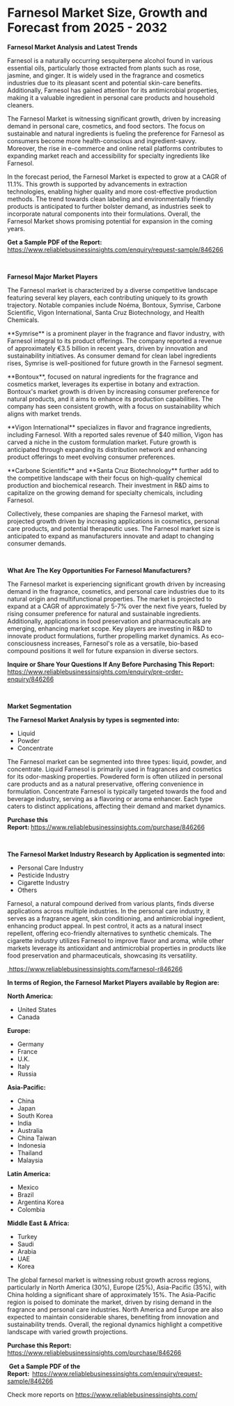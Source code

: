 <p><h1>Farnesol Market Size, Growth and Forecast from 2025 - 2032</h1></p><p><strong>Farnesol Market Analysis and Latest Trends</strong></p>
<p><p>Farnesol is a naturally occurring sesquiterpene alcohol found in various essential oils, particularly those extracted from plants such as rose, jasmine, and ginger. It is widely used in the fragrance and cosmetics industries due to its pleasant scent and potential skin-care benefits. Additionally, Farnesol has gained attention for its antimicrobial properties, making it a valuable ingredient in personal care products and household cleaners.</p><p>The Farnesol Market is witnessing significant growth, driven by increasing demand in personal care, cosmetics, and food sectors. The focus on sustainable and natural ingredients is fueling the preference for Farnesol as consumers become more health-conscious and ingredient-savvy. Moreover, the rise in e-commerce and online retail platforms contributes to expanding market reach and accessibility for specialty ingredients like Farnesol.</p><p>In the forecast period, the Farnesol Market is expected to grow at a CAGR of 11.1%. This growth is supported by advancements in extraction technologies, enabling higher quality and more cost-effective production methods. The trend towards clean labeling and environmentally friendly products is anticipated to further bolster demand, as industries seek to incorporate natural components into their formulations. Overall, the Farnesol Market shows promising potential for expansion in the coming years.</p></p>
<p><strong>Get a Sample PDF of the Report:&nbsp;</strong> <a href="https://www.reliablebusinessinsights.com/enquiry/request-sample/846266?utm_campaign=2211&utm_medium=2&utm_source=Github&utm_content=ia&utm_term=30012025&utm_id=farnesol">https://www.reliablebusinessinsights.com/enquiry/request-sample/846266</a></p>
<p>&nbsp;</p>
<p><strong>Farnesol Major Market Players</strong></p>
<p><p>The Farnesol market is characterized by a diverse competitive landscape featuring several key players, each contributing uniquely to its growth trajectory. Notable companies include Noéma, Bontoux, Symrise, Carbone Scientific, Vigon International, Santa Cruz Biotechnology, and Health Chemicals.</p><p>**Symrise** is a prominent player in the fragrance and flavor industry, with Farnesol integral to its product offerings. The company reported a revenue of approximately €3.5 billion in recent years, driven by innovation and sustainability initiatives. As consumer demand for clean label ingredients rises, Symrise is well-positioned for future growth in the Farnesol segment.</p><p>**Bontoux**, focused on natural ingredients for the fragrance and cosmetics market, leverages its expertise in botany and extraction. Bontoux's market growth is driven by increasing consumer preference for natural products, and it aims to enhance its production capabilities. The company has seen consistent growth, with a focus on sustainability which aligns with market trends.</p><p>**Vigon International** specializes in flavor and fragrance ingredients, including Farnesol. With a reported sales revenue of $40 million, Vigon has carved a niche in the custom formulation market. Future growth is anticipated through expanding its distribution network and enhancing product offerings to meet evolving consumer preferences.</p><p>**Carbone Scientific** and **Santa Cruz Biotechnology** further add to the competitive landscape with their focus on high-quality chemical production and biochemical research. Their investment in R&D aims to capitalize on the growing demand for specialty chemicals, including Farnesol.</p><p>Collectively, these companies are shaping the Farnesol market, with projected growth driven by increasing applications in cosmetics, personal care products, and potential therapeutic uses. The Farnesol market size is anticipated to expand as manufacturers innovate and adapt to changing consumer demands.</p></p>
<p>&nbsp;</p>
<p><strong>What Are The Key Opportunities For Farnesol Manufacturers?</strong></p>
<p><p>The Farnesol market is experiencing significant growth driven by increasing demand in the fragrance, cosmetics, and personal care industries due to its natural origin and multifunctional properties. The market is projected to expand at a CAGR of approximately 5-7% over the next five years, fueled by rising consumer preference for natural and sustainable ingredients. Additionally, applications in food preservation and pharmaceuticals are emerging, enhancing market scope. Key players are investing in R&D to innovate product formulations, further propelling market dynamics. As eco-consciousness increases, Farnesol's role as a versatile, bio-based compound positions it well for future expansion in diverse sectors.</p></p>
<p><strong>Inquire or Share Your Questions If Any Before Purchasing This Report:</strong> <a href="https://www.reliablebusinessinsights.com/enquiry/pre-order-enquiry/846266?utm_campaign=2211&utm_medium=2&utm_source=Github&utm_content=ia&utm_term=30012025&utm_id=farnesol">https://www.reliablebusinessinsights.com/enquiry/pre-order-enquiry/846266</a></p>
<p>&nbsp;</p>
<p><strong>Market Segmentation</strong></p>
<p><strong>The Farnesol Market Analysis by types is segmented into:</strong></p>
<p><ul><li>Liquid</li><li>Powder</li><li>Concentrate</li></ul></p>
<p><p>The Farnesol market can be segmented into three types: liquid, powder, and concentrate. Liquid Farnesol is primarily used in fragrances and cosmetics for its odor-masking properties. Powdered form is often utilized in personal care products and as a natural preservative, offering convenience in formulation. Concentrate Farnesol is typically targeted towards the food and beverage industry, serving as a flavoring or aroma enhancer. Each type caters to distinct applications, affecting their demand and market dynamics.</p></p>
<p><strong>Purchase this Report:&nbsp;</strong><a href="https://www.reliablebusinessinsights.com/purchase/846266?utm_campaign=2211&utm_medium=2&utm_source=Github&utm_content=ia&utm_term=30012025&utm_id=farnesol">https://www.reliablebusinessinsights.com/purchase/846266</a></p>
<p>&nbsp;</p>
<p><strong>The Farnesol Market Industry Research by Application is segmented into:</strong></p>
<p><ul><li>Personal Care Industry</li><li>Pesticide Industry</li><li>Cigarette Industry</li><li>Others</li></ul></p>
<p><p>Farnesol, a natural compound derived from various plants, finds diverse applications across multiple industries. In the personal care industry, it serves as a fragrance agent, skin conditioning, and antimicrobial ingredient, enhancing product appeal. In pest control, it acts as a natural insect repellent, offering eco-friendly alternatives to synthetic chemicals. The cigarette industry utilizes Farnesol to improve flavor and aroma, while other markets leverage its antioxidant and antimicrobial properties in products like food preservation and pharmaceuticals, showcasing its versatility.</p></p>
<p><a href="https://www.reliablebusinessinsights.com/farnesol-r846266?utm_campaign=2211&utm_medium=2&utm_source=Github&utm_content=ia&utm_term=30012025&utm_id=farnesol">&nbsp;https://www.reliablebusinessinsights.com/farnesol-r846266</a></p>
<p><strong>In terms of Region, the Farnesol Market Players available by Region are:</strong></p>
<p>
    <p> <strong> North America: </strong>
        <ul>
            <li>United States</li>
            <li>Canada</li>
        </ul>
        </p> 
    <p> <strong> Europe: </strong>
        <ul>
            <li>Germany</li>
            <li>France</li>
            <li>U.K.</li>
            <li>Italy</li>
            <li>Russia</li>
        </ul>
        </p> 
    <p> <strong> Asia-Pacific: </strong>
        <ul>
            <li>China</li>
            <li>Japan</li>
            <li>South Korea</li>
            <li>India</li>
            <li>Australia</li>
            <li>China Taiwan</li>
            <li>Indonesia</li>
            <li>Thailand</li>
            <li>Malaysia</li>
        </ul>
        </p> 
    <p> <strong> Latin America: </strong>
        <ul>
            <li>Mexico</li>
            <li>Brazil</li>
            <li>Argentina Korea</li>
            <li>Colombia</li>
        </ul>
        </p> 
    <p> <strong> Middle East & Africa: </strong>
        <ul>
            <li>Turkey</li>
            <li>Saudi</li>
            <li>Arabia</li>
            <li>UAE</li>
            <li>Korea</li>
        </ul>
    </p>
    </p>
<p><p>The global farnesol market is witnessing robust growth across regions, particularly in North America (30%), Europe (25%), Asia-Pacific (35%), with China holding a significant share of approximately 15%. The Asia-Pacific region is poised to dominate the market, driven by rising demand in the fragrance and personal care industries. North America and Europe are also expected to maintain considerable shares, benefiting from innovation and sustainability trends. Overall, the regional dynamics highlight a competitive landscape with varied growth projections.</p></p>
<p><strong>Purchase this Report: </strong><a href="https://www.reliablebusinessinsights.com/purchase/846266?utm_campaign=2211&utm_medium=2&utm_source=Github&utm_content=ia&utm_term=30012025&utm_id=farnesol">https://www.reliablebusinessinsights.com/purchase/846266</a></p>
<p>&nbsp;<strong>Get a Sample PDF of the Report:&nbsp;&nbsp;</strong><a href="https://www.reliablebusinessinsights.com/enquiry/request-sample/846266?utm_campaign=2211&utm_medium=2&utm_source=Github&utm_content=ia&utm_term=30012025&utm_id=farnesol">https://www.reliablebusinessinsights.com/enquiry/request-sample/846266</a></p>
<p><strong></strong></p>
<p>Check more reports on <a href="https://www.reliablebusinessinsights.com/?utm_campaign=2211&utm_medium=2&utm_source=Github&utm_content=ia&utm_term=30012025&utm_id=farnesol">https://www.reliablebusinessinsights.com/</a></p>